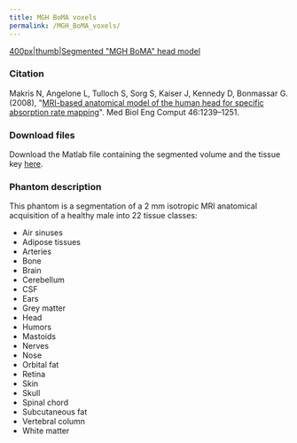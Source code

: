```yaml
---
title: MGH BoMA voxels
permalink: /MGH_BoMA_voxels/
---
```


<a href="/File:Giorgio.jpeg" class="wikilink"
title="400px|thumb|Segmented &quot;MGH BoMA&quot; head model">400px|thumb|Segmented
"MGH BoMA" head model</a>

### Citation

Makris N, Angelone L, Tulloch S, Sorg S, Kaiser J, Kennedy D, Bonmassar
G. (2008), "[MRI-based anatomical model of the human head for specific
absorption rate mapping](http://www.ncbi.nlm.nih.gov/pubmed/18985401)".
Med Biol Eng Comput 46:1239–1251.

### Download files

Download the Matlab file containing the segmented volume and the tissue
key [here](https://phantoms.martinos.org/images/d/d0/Giorgio.zip).

### Phantom description

This phantom is a segmentation of a 2 mm isotropic MRI anatomical
acquisition of a healthy male into 22 tissue classes:

- Air sinuses
- Adipose tissues
- Arteries
- Bone
- Brain
- Cerebellum
- CSF
- Ears
- Grey matter
- Head
- Humors
- Mastoids
- Nerves
- Nose
- Orbital fat
- Retina
- Skin
- Skull
- Spinal chord
- Subcutaneous fat
- Vertebral column
- White matter